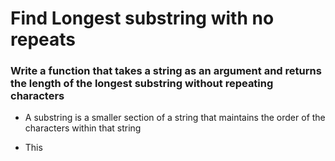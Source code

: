 # Find Longest substring with no repeats

### Write a function that takes a string as an argument and returns the length of the longest substring without repeating characters

* A substring is a smaller section of a string that maintains the order of the characters within that string

* This 